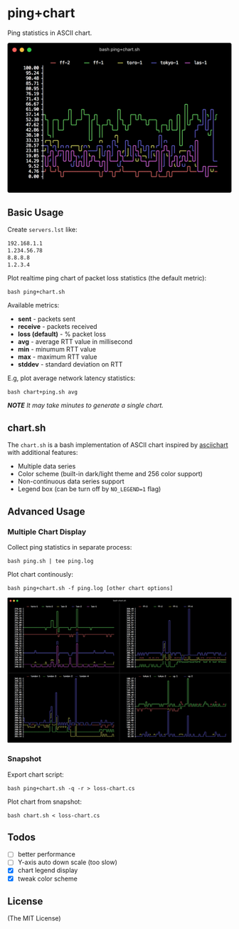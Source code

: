 # ping+chart

Ping statistics in ASCII chart.

<img src="docs/screenshot-1.png" width="512" alt="screenshot.png"></img>

## Basic Usage

Create `servers.lst` like:

    192.168.1.1
    1.234.56.78
    8.8.8.8
    1.2.3.4

Plot realtime ping chart of packet loss statistics (the default metric):

    bash ping+chart.sh

Available metrics:

- **sent** - packets sent
- **receive** - packets received
- **loss (default)** - % packet loss
- **avg** - average RTT value in millisecond
- **min** - minumum RTT value
- **max** - maximum RTT value
- **stddev** - standard deviation on RTT

E.g, plot average network latency statistics:

    bash chart+ping.sh avg

_**NOTE** It may take minutes to generate a single chart._

## chart.sh

The `chart.sh` is a bash implementation of ASCII chart inspired by
[asciichart](https://github.com/kroitor/asciichart) with additional features:

- Multiple data series
- Color scheme (built-in dark/light theme and 256 color support)
- Non-continuous data series support
- Legend box (can be turn off by `NO_LEGEND=1` flag)

## Advanced Usage

### Multiple Chart Display

Collect ping statistics in separate process:

    bash ping.sh | tee ping.log

Plot chart continously:

    bash ping+chart.sh -f ping.log [other chart options]

![multiple chart display](docs/screenshot-2.png)

### Snapshot

Export chart script:

    bash ping+chart.sh -q -r > loss-chart.cs

Plot chart from snapshot:

    bash chart.sh < loss-chart.cs

## Todos

- [ ] better performance
- [ ] Y-axis auto down scale (too slow)
- [x] chart legend display
- [x] tweak color scheme

## License

(The MIT License)
